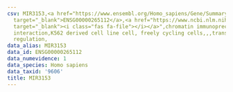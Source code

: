 ```yaml
---
csv: MIR3153,<a href="https://www.ensembl.org/Homo_sapiens/Gene/Summary?db=core;g=ENSG00000265112"
  target="_blank">ENSG00000265112</a>,<a href="https://www.ncbi.nlm.nih.gov/pubmed/23959860"
  target="_blank"><i class="fas fa-file"></i></a>",chromatin immunoprecipitation assay,direct
  interaction,K562 derived cell line cell, freely cycling cells,,,transcriptional
  regulation,
data_alias: MIR3153
data_id: ENSG00000265112
data_numevidence: 1
data_species: Homo sapiens
data_taxid: '9606'
title: MIR3153
---
```

